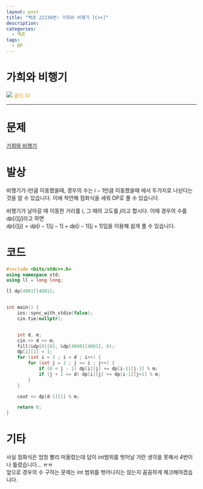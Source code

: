```yaml
---
layout: post
title: "백준 22236번: 가희와 비행기 [C++]"
description:
categories:
  - 백준
tags:
  - DP
---
```


# 가희와 비행기

<div class="difficulty">
  <img class="solvedac-tier" src="https://d2gd6pc034wcta.cloudfront.net/tier/12.svg">
  <span style="color: rgb(236, 154, 0);">골드 IV</span>
</div>

---

# 문제

[가희와 비행기](https://www.acmicpc.net/problem/22236)

# 발상

비행기가 $i$만큼 이동했을때, 경우의 수는 $i-1$만큼 이동했을때 에서 두가지로 나뉜다는 것을 알 수 있습니다. 이에 착안해 점화식을 세워 DP로 풀 수 있습니다.

비행기가 날아갈 때 이동한 거리를 $i$, 그 때의 고도를 $j$라고 합시다. 이때 경우의 수를 $dp[i][j]$라고 하면  
$dp[i][j] = dp[i-1][j-1] + dp[i-1][j+1]$임을 이용해 쉽게 풀 수 있습니다.

# 코드

```cpp
#include <bits/stdc++.h>
using namespace std;
using ll = long long;

ll dp[4001][4001];


int main() {
    ios::sync_with_stdio(false);
    cin.tie(nullptr);


    int d, m;
    cin >> d >> m;
    fill(&dp[0][0], &dp[4000][4001], 0);
    dp[1][1] = 1;
    for (int i = 2 ; i < d ; i++) {
        for (int j = 1 ; j <= i ; j++) {
            if (0 < j - 1) dp[i][j] += dp[i-1][j-1] % m;
            if (j + 1 <= d) dp[i][j] += dp[i-1][j+1] % m;
        }
    }

    cout << dp[d-1][1] % m;

    return 0;
}
```

# 기타

사실 점화식은 엄청 빨리 떠올렸는데 답이 int범위를 벗어날 거란 생각을 못해서 4번이나 틀렸습니다... ㅠㅠ  
앞으로 경우의 수 구하는 문제는 int 범위를 벗어나지는 않는지 꼼꼼하게 체크해야겠습니다.
